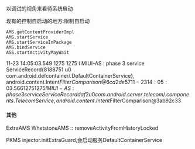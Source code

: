 以调试的视角来看待系统启动


现有的控制自启动的地方:限制自启动

    AMS.getContentProviderImpl
    AMS.startService
    AMS.startServiceInPackage
    AMS.bindService
    ASS.startActivityMayWait

11-23 14:05:03.549  1275  1275 I MIUI-AS : phase 3 service ServiceRecord{8188751 u0 com.android.defcontainer/.DefaultContainerService}, android.content.Intent$FilterComparison@6cd2de57
11-23 14:05:03.566  1275  1275 I MIUI-AS : phase 3 service ServiceRecord{daf2 u0 com.android.server.telecom/.components.TelecomService}, android.content.Intent$FilterComparison@3ab92c33

#### 其他

ExtraAMS
WhetstoneAMS :: removeActivityFromHistoryLocked

PKMS injector.initExtraGuard,会启动服务DefaultContainerService
